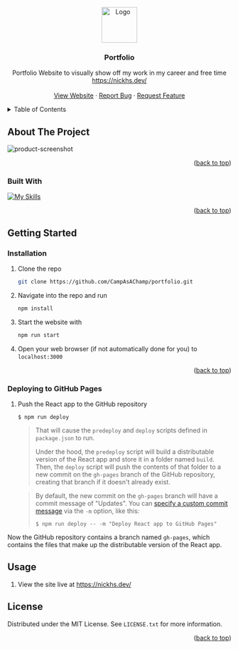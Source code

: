 <div id="top"></div>

<!-- PROJECT LOGO -->
<br />
<div align="center">
  <a href="https://github.com/CampAsAChamp/portfolio">
    <img src="src/assets/S_Logo_Purple.svg" alt="Logo" width="80" height="80">
  </a>

<h3 align="center">Portfolio</h3>

  <p align="center">
    Portfolio Website to visually show off my work in my career and free time
    <br />
    <a href="https://nickhs.dev/">https://nickhs.dev/</a>
    <br />
    <br />
    <a href="https://nickhs.dev/">View Website</a>
    ·
    <a href="https://github.com/CampAsAChamp/portfolio/issues">Report Bug</a>
    ·
    <a href="https://github.com/CampAsAChamp/portfolio/issues">Request Feature</a>
  </p>
</div>

<!-- TABLE OF CONTENTS -->
<details>
  <summary>Table of Contents</summary>
  <ol>
    <li>
      <a href="#about-the-project">About The Project</a>
      <ul>
        <li><a href="#built-with">Built With</a></li>
      </ul>
    </li>
    <li>
      <a href="#getting-started">Getting Started</a>
      <ul>
        <li><a href="#installation">Installation</a></li>
      </ul>
    </li>
    <li><a href="#usage">Usage</a></li>
    <li><a href="#contributing">Contributing</a></li>
    <li><a href="#license">License</a></li>
  </ol>
</details>

<!-- ABOUT THE PROJECT -->

## About The Project

![product-screenshot]

<p align="right">(<a href="#top">back to top</a>)</p>

### Built With

[![My Skills](https://skillicons.dev/icons?i=react,js,html,css,figma,netlify,cloudflare)](https://skillicons.dev)

<p align="right">(<a href="#top">back to top</a>)</p>

<!-- GETTING STARTED -->

## Getting Started

### Installation

1. Clone the repo
   ```sh
   git clone https://github.com/CampAsAChamp/portfolio.git
   ```
2. Navigate into the repo and run
   ```sh
   npm install
   ```
3. Start the website with
   ```sh
   npm run start
   ```
4. Open your web browser (if not automatically done for you) to `localhost:3000`

<p align="right">(<a href="#top">back to top</a>)</p>

### Deploying to GitHub Pages

1. Push the React app to the GitHub repository

   ```shell
   $ npm run deploy
   ```

   > That will cause the `predeploy` and `deploy` scripts defined in `package.json` to run.
   >
   > Under the hood, the `predeploy` script will build a distributable version of the React app and store it in a folder named
   > `build`. Then, the `deploy` script will push the contents of that folder to a new commit on the `gh-pages` branch of the
   > GitHub repository, creating that branch if it doesn't already exist.

   > By default, the new commit on the `gh-pages` branch will have a commit message of "Updates". You can
   > [specify a custom commit message](https://github.com/gitname/react-gh-pages/issues/80#issuecomment-1042449820) via the `-m`
   > option, like this:
   >
   > ```shell
   > $ npm run deploy -- -m "Deploy React app to GitHub Pages"
   > ```

Now the GitHub repository contains a branch named `gh-pages`, which contains the files that make up the distributable version of
the React app.

## Usage

1. View the site live at https://nickhs.dev/

<!-- LICENSE -->

## License

Distributed under the MIT License. See `LICENSE.txt` for more information.

<p align="right">(<a href="#top">back to top</a>)</p>

[product-screenshot]: src/assets/website_screenshot.png
